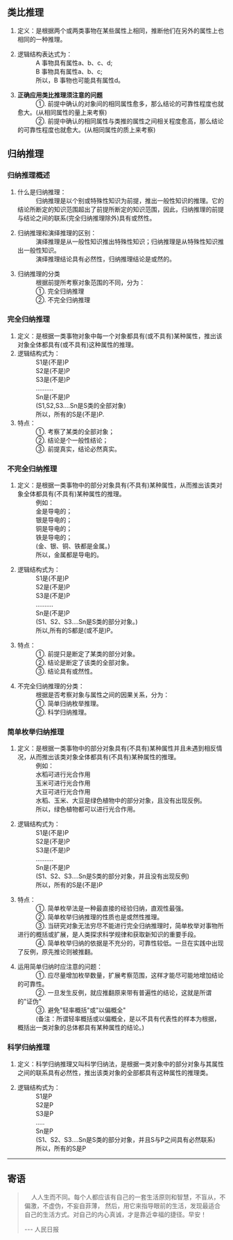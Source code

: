 ## __类比推理__
1) 定义：是根据两个或两类事物在某些属性上相同，推断他们在另外的属性上也相同的一种推理。<br>
2) 逻辑结构表达式为：<br>
　　　A 事物具有属性a、b、c、d;<br>
　　　B 事物具有属性a、b、c; <br>
　　　所以，B 事物也可能具有属性d。<br>

3) __正确应用类比推理须注意的问题__ <br>
　　　①. 前提中确认的对象间的相同属性愈多，那么结论的可靠性程度也就愈大。(从相同属性的量上来考察) <br>
　　　②. 前提中确认的相同属性与类推的属性之间相关程度愈高，那么结论的可靠性程度也就愈大。(从相同属性的质上来考察) <br>

## __归纳推理__

### 归纳推理概述
1) 什么是归纳推理：<br>
　　　归纳推理是以个别或特殊性知识为前提，推出一般性知识的推理。它的结论所断定的知识范围超出了前提所断定的知识范围，因此，归纳推理的前提与结论之间的联系(完全归纳推理除外)具有或然性。<br>

2) 归纳推理和演绎推理的区别：<br>
　　　演绎推理是从一般性知识推出特殊性知识；归纳推理是从特殊性知识推出一般性知识。<br>
　　　演绎推理结论具有必然性，归纳推理结论是或然的。<br>

3) 归纳推理的分类<br>
　　　根据前提所考察对象范围的不同，分为：<br>
　　　①. 完全归纳推理<br>
　　　②. 不完全归纳推理<br>

### 完全归纳推理
1) 定义：是根据一类事物对象中每一个对象都具有(或不具有)某种属性，推出该对象全体都具有(或不具有)这种属性的推理。<br>
2) 逻辑结构式为：<br>
　　　S1是(不是)P <br>
　　　S2是(不是)P <br>
　　　S3是(不是)P <br>
　　　.......... <br>
　　　Sn是(不是)P <br>
　　　(S1,S2,S3....Sn是S类的全部对象) <br>
　　　所以，所有的S是(不是)P. <br>
3) 特点：<br>
　　　①. 考察了某类的全部对象； <br>
　　　②. 结论是个一般性结论； <br>
　　　③. 前提真实，结论必然真实。 <br>

### 不完全归纳推理
1) 定义：是根据一类事物中的部分对象具有(不具有)某种属性，从而推出该类对象全体都具有(不具有)某种属性的推理。<br>
　　　例如：<br>
　　　金是导电的；<br>
　　　银是导电的；<br>
　　　铜是导电的；<br>
　　　铁是导电的；<br>
　　　(金、银、铜、铁都是金属。)<br>
　　　所以，金属都是导电的。<br>

2) 逻辑结构式为：<br>
　　　S1是(不是)P <br>
　　　S2是(不是)P <br>
　　　S3是(不是)P <br>
　　　.......... <br>
　　　Sn是(不是)P <br>
　　　(S1、S2、S3....Sn是S类的部分对象。) <br>
　　　所以,所有的S都是(或不是)P。<br>

3) 特点：<br>
　　　①. 前提只是断定了某类的部分对象。<br>
　　　②. 结论是断定了该类的全部对象。<br>
　　　③. 结论具有或然性。<br>

4) 不完全归纳推理的分类：<br>
　　　根据是否考察对象与属性之间的因果关系，分为：<br>
　　　①. 简单归纳枚举推理。<br>
　　　②. 科学归纳推理。<br>

### 简单枚举归纳推理
1) 定义：是根据一类事物中的部分对象具有(不具有)某种属性并且未遇到相反情况，从而推出该类对象全体都具有(不具有)某种属性的推理。<br>
　　　例如：<br>
　　　水稻可进行光合作用 <br>
　　　玉米可进行光合作用 <br>
　　　大豆可进行光合作用 <br>
　　　水稻、玉米、大豆是绿色植物中的部分对象，且没有出现反例。 <br>
　　　所以，绿色植物都可以进行光合作用。<br>

2) 逻辑结构式为：<br>
　　　S1是(不是)P <br>
　　　S2是(不是)P <br>
　　　S3是(不是)P <br>
　　　.......... <br>
　　　Sn是(不是)P <br>
　　　(S1、S2、S3....Sn是S类的部分对象，并且没有出现反例) <br>
　　　所以，所有的S是(不是)P <br>

3) 特点：<br>
　　　①. 简单枚举法是一种最直接的经验归纳，直观性最强。 <br>
　　　②. 简单枚举归纳推理的性质也是或然性推理。 <br>
　　　③. 当研究对象无法穷尽不能进行完全归纳推理时，简单枚举对事物所进行的概括或扩展，是人类探求科学规律和获取新知识的重要手段。 <br>
　　　④. 简单枚举归纳的依据是不充分的，可靠性较低。一旦在实践中出现了反例，原先推论则被推翻。 <br>

4) 运用简单归纳时应注意的问题：<br>
　　　①. 应尽量增加枚举数量，扩展考察范围，这样才能尽可能地增加结论的可靠性。 <br>
　　　②. 一旦发生反例，就应推翻原来带有普遍性的结论，这就是所谓的"证伪" <br>
　　　③. 避免"轻率概括"或"以偏概全" <br>
　　　(备注：所谓轻率概括或以偏概全，是以不具有代表性的样本为根据，概括出一类对象的总体都具有某种属性的结论。) <br>

### 科学归纳推理
1) 定义：科学归纳推理又叫科学归纳法，是根据一类对象中的部分对象与其属性之间的联系具有必然性，推出该类对象的全部都具有这种属性的推理类。<br>

2) 逻辑结构式为：<br>
　　　S1是P <br>
　　　S2是P <br>
　　　S3是P <br>
　　　..... <br>
　　　Sn是P <br>
　　　(S1、S2、S3....Sn是S类的部分对象，并且S与P之间具有必然联系) <br>
　　　所以，所有的S是P <br>

---
## __寄语__
> &nbsp;&nbsp;&nbsp;&nbsp;人人生而不同。每个人都应该有自己的一套生活原则和智慧，不盲从，不偏激，不虚伪，不妄自菲薄，
> 然后，用它来指导眼前的生活，发现最适合自己的生活方式。对自己的内心真诚，才是靠近幸福的捷径。早安！
>
> --- 人民日报